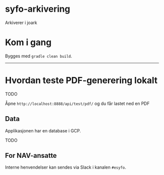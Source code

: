 syfo-arkivering
================

Arkiverer i joark

# Kom i gang

Bygges med `gradle clean build`.

---

# Hvordan teste PDF-generering lokalt
TODO

Åpne `http://localhost:8888/api/test/pdf/` og du får lastet ned en PDF

## Data

Applikasjonen har en database i GCP.

TODO

## For NAV-ansatte

Interne henvendelser kan sendes via Slack i kanalen `#esyfo`.
